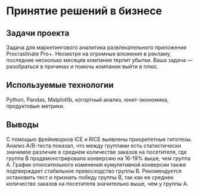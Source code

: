 # Принятие решений в бизнесе

## Задачи проекта
Задача для маркетингового аналитика развлекательного приложения Procrastinate Pro+. Несмотря на огромные вложения в рекламу, последние несколько месяцев компания терпит убытки. Ваша задача — разобраться в причинах и помочь компании выйти в плюс.

## Используемые технологии
Python, Pandas, Matplotlib, когортный анализ, юнит-экономика, продуктовые метрики.

## Выводы
С помощью фреймворков ICE и RICE выявлены приоритетные гипотезы. Анализ А/В-теста показал, что между группами есть статистически значимое различие в среднем количестве заказов на посетителя, где группа В продемонстрировала конверсию на 16-19% выше, чем группа А. График относительного изменения кумулятивной конверсии также подтверждает стабильное превосходство группы В. Рекомендуется остановить тест и признать победу группы В, так как ее среднее количество заказов на посетителя значительно выше, чем у группы А.
